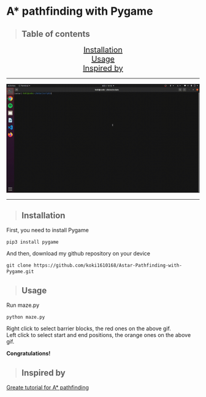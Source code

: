 # A* pathfinding with Pygame

>## Table of contents
<p align="center">
<a href="#installation" style="font-size: 20px">Installation<br></a>
<a href="#usage" style="font-size: 20px">Usage<br></a>
<a href="#inspired-by" style="font-size: 20px">Inspired by<br></a>
</p>

***

![A* Pathfinding](./revise.gif)

***
<a name="install"></a>
>## Installation

First, you need to install Pygame
```
pip3 install pygame
```
And then, download my github repository on your device
```
git clone https://github.com/koki1610168/Astar-Pathfinding-with-Pygame.git
```
<a name="usage"></a>
>## Usage
Run maze.py
```
python maze.py
```
Right click to select barrier blocks, the red ones on the above gif. <br>Left click to select start and end positions, the orange ones on the above gif.

**Congratulations!**

<a name="inspired"></a>
>## Inspired by

[Greate tutorial for A* pathfinding](https://medium.com/@nicholas.w.swift/easy-a-star-pathfinding-7e6689c7f7b2)

